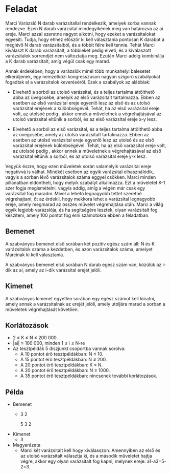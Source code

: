 # Feladat 
Marci Varázsló N darab varázsitallal rendelkezik, amelyek sorba vannak rendezve. Ezen N darab varázsital mindegyikének meg van határozva az ai ereje. Marci azzal szeretne nagyot alkotni, hogy ezeket a varázsitalokat egyesíti. Tudja, hogy ehhez először ki kell választania pontosan K darabot a meglévő N darab varázsitalból, és a többit félre kell tennie. Tehát Marci kiválaszt K darab varázsitalt, a többieket pedig elveti, és a kiválaszott varázsitalok sorrendjét nem változtatja meg. Ezután Marci addig kombinálja a K darab varázsitalt, amíg végül csak egy marad.

Annak érdekében, hogy a varázslók minél több munkahelyi balesetet elkerüljenek, egy nemzetközi kongresszuson nagyon szigorú szabályokat fogadtak el a varázsitalok keveréséről. Ezek a szabályok az alábbiak:

- Elvehető a sorból az utolsó varázsital, és a teljes tartalma áttölthető abba az üvegcsébe, amelyik az első varázsitalt tartalmazza. Ebben az esetben az első varázsital ereje egyenlő lesz az első és az utolsó varázsital erejének a különbségével. Tehát, ha az első varázsital ereje volt, аz utolsóé pedig , akkor ennek a műveletnek a végrehajtásával az utolsó varázsital eltűnik a sorból, és az első varázsital ereje x-y lesz.

- Elvehető a sorból az első varázsital, és a teljes tartalma áttölthető abba az üvegcsébe, amely az utolsó varázsitalt tartalmazza. Ebben az esetben az utolsó varázsital ereje egyenlő lesz az utolsó és az első varázsital erejének különbségével. Tehát, ha az első varázsital ereje volt, аz utolsóé pedig , akkor ennek a műveletnek a végrehajtásával az első varázsital eltűnik a sorból, és az utolsó varázsital ereje y-x lesz.

Vegyük észre, hogy ezen műveletek során valamelyik varázsital ereje negatívvá is válhat. Mindkét esetben az egyik varázsital elhasználódik, vagyis a sorban lévő varázsitalok száma eggyel csökken. Marci minden pillanatban eldöntheti, hogy melyik szabályt alkalmazza. Ezt a műveletet K-1 szer fogja megismételni, vagyis addig, amíg a végén már csak egy varázsital fog maradni. Mivel a lehető legnagyobb tettet szeretné végrehajtani, őt az érdekli, hogy mekkora lehet a varázsital legnagyobb ereje, amely megmarad az összes művelet végrehajtása után. Marci a világ egyik legjobb varázslója, és ha segítségére lesztek, olyan varázsitalt fog készíteni, amely 100 pontot fog érni számotokra ebben a feladatban.

## Bemenet
A szabványos bemenet első sorában két pozitív egész szám áll: N és K varázsitalok száma a kezdetben, és azon varázsitalok száma, amelyet Marcinak ki kell választania.

A szabványos bemenet első sorában N darab egész szám van, közülük az i-dik az ai, amely az i-dik varázsital erejét jelöli.

## Kimenet
A szabványos kimenet egyetlen sorában egy egész számot kell kiíratni, amely annak a varázsitalnak az erejét jelöli, amely utoljára marad a sorban a műveletek végrehajtását követően.

## Korlátozások
- 2 ≤ K ≤ N ≤ 200 000 
- |ai| ≤ 100 000, minden 1 ≤ i ≤ N-re
- Az tesztpéldák 5 diszjunkt csoportba vannak sorolva:
    - A 10 pontot érő tesztpéldákban: N ≤ 10.
    - A 15 pontot érő tesztpéldákban: N ≤ 200.
    - A 20 pontot érő tesztpéldákban: K = N.
    - A 20 pontot érő tesztpéldákban: N ≤ 1000.
    - A 35 pontot érő tesztpéldákban: nincsenek további korlátozások.
## Példa
- Bemenet
    - 3 2

        5 3 2
- Kimenet
    - 3
- Magyarázata
    - Marci két varázsitalt kell hogy kiválasszon. Amennyiben az első és az utolsó varázsitalt választja ki, és a második műveletet hajtja végre, akkor egy olyan varázsitalt fog kapni, melynek ereje: a1-a3=5-2=3.